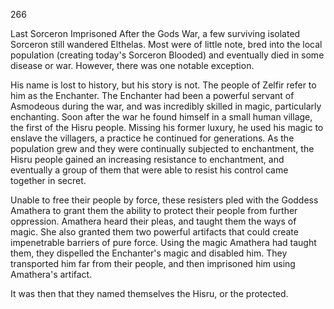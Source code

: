 266






Last Sorceron Imprisoned
After the Gods War, a few surviving isolated Sorceron still wandered Elthelas.  Most were of little note, bred into the local population (creating today's Sorceron Blooded) and eventually died in some disease or war.  However, there was one notable exception.

His name is lost to history, but his story is not.  The people of Zelfir refer to him as the Enchanter.  The Enchanter had been a powerful servant of Asmodeous during the war, and was incredibly skilled in magic, particularly enchanting.  Soon after the war he found himself in a small human village, the first of the Hisru people.  Missing his former luxury, he used his magic to enslave the villagers, a practice he continued for generations.  As the population grew and they were continually subjected to enchantment, the Hisru people gained an increasing resistance to enchantment, and eventually a group of them that were able to resist his control came together in secret.

Unable to free their people by force, these resisters pled with the Goddess Amathera to grant them the ability to protect their people from further oppression.  Amathera heard their pleas, and taught them the ways of magic.  She also granted them two powerful artifacts that could create impenetrable barriers of pure force.  Using the magic Amathera had taught them, they dispelled the Enchanter's magic and disabled him.  They transported him far from their people, and then imprisoned him using Amathera's artifact.

It was then that they named themselves the Hisru, or the protected.